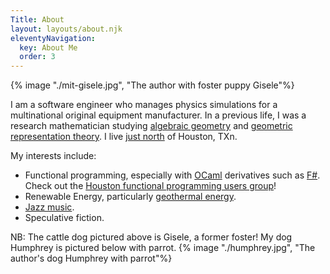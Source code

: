 ```yaml
---
Title: About
layout: layouts/about.njk
eleventyNavigation:
  key: About Me
  order: 3
--- 
```

{% image "./mit-gisele.jpg", "The author with foster puppy Gisele"%}

I am a software engineer who manages physics simulations 
for a multinational original equipment manufacturer. 
In a previous life, I was a research mathematician 
studying [algebraic geometry](https://www.maths.ox.ac.uk/about-us/departmental-art/theory/algebraic-geometry) 
and [geometric representation theory](https://en.wikipedia.org/wiki/Geometric_Langlands_correspondence).
I live [just north](https://www.google.com/maps/search/?api=1&query=The+Woodlands,+TX) 
of Houston, TXn.

My interests include: 
* Functional programming, especially with
   [OCaml](https://ocaml.org/) derivatives such as 
   [F#](https://fsharp.org/). 
   Check out the 
   [Houston functional programming users group](https://hfpug.org/)! 
* Renewable Energy, particularly [geothermal energy](https://energy.sandia.gov/programs/renewable-energy/geothermal-research/).
* [Jazz music](https://www.aacmchicago.org/).
* Speculative fiction.

NB: The cattle dog pictured above is Gisele, a former foster! 
My dog Humphrey is pictured below with parrot.
{% image "./humphrey.jpg", "The author's dog Humphrey with parrot"%}

<?#/ Figure ?>
